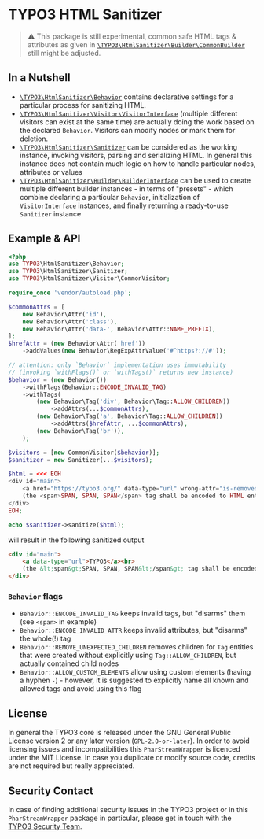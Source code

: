 # TYPO3 HTML Sanitizer

> :warning: This package is still experimental, common safe HTML tags & attributes
> as given in [`\TYPO3\HtmlSanitizer\Builder\CommonBuilder`](src/Builder/CommonBuilder.php)
> still might be adjusted.

## In a Nutshell

+ [`\TYPO3\HtmlSanitizer\Behavior`](src/Behavior.php) contains declarative settings for
  a particular process for sanitizing HTML.
+ [`\TYPO3\HtmlSanitizer\Visitor\VisitorInterface`](src/Visitor/VisitorInterface.php)
  (multiple different visitors can exist at the same time) are actually doing the work
  based on the declared `Behavior`. Visitors can modify nodes or mark them for deletion.
+ [`\TYPO3\HtmlSanitizer\Sanitizer`](src/Sanitizer.php) can be considered as the working
  instance, invoking visitors, parsing and serializing HTML. In general this instance does
  not contain much logic on how to handle particular nodes, attributes or values
+ [`\TYPO3\HtmlSanitizer\Builder\BuilderInterface`](src/Builder/BuilderInterface.php) can
  be used to create multiple different builder instances - in terms of "presets" - which
  combine declaring a particular `Behavior`, initialization of `VisitorInterface` instances,
  and finally returning a ready-to-use `Sanitizer` instance

## Example & API

```php
<?php
use TYPO3\HtmlSanitizer\Behavior;
use TYPO3\HtmlSanitizer\Sanitizer;
use TYPO3\HtmlSanitizer\Visitor\CommonVisitor;

require_once 'vendor/autoload.php';

$commonAttrs = [
    new Behavior\Attr('id'),
    new Behavior\Attr('class'),
    new Behavior\Attr('data-', Behavior\Attr::NAME_PREFIX),
];
$hrefAttr = (new Behavior\Attr('href'))
    ->addValues(new Behavior\RegExpAttrValue('#^https?://#'));

// attention: only `Behavior` implementation uses immutability
// (invoking `withFlags()` or `withTags()` returns new instance)
$behavior = (new Behavior())
    ->withFlags(Behavior::ENCODE_INVALID_TAG)
    ->withTags(
        (new Behavior\Tag('div', Behavior\Tag::ALLOW_CHILDREN))
            ->addAttrs(...$commonAttrs),
        (new Behavior\Tag('a', Behavior\Tag::ALLOW_CHILDREN))
            ->addAttrs($hrefAttr, ...$commonAttrs),
        (new Behavior\Tag('br')),
    );

$visitors = [new CommonVisitor($behavior)];
$sanitizer = new Sanitizer(...$visitors);

$html = <<< EOH
<div id="main">
    <a href="https://typo3.org/" data-type="url" wrong-attr="is-removed">TYPO3</a><br>
    (the <span>SPAN, SPAN, SPAN</span> tag shall be encoded to HTML entities)
</div>
EOH;

echo $sanitizer->sanitize($html);
```

will result in the following sanitized output

```html
<div id="main">
    <a data-type="url">TYPO3</a><br>
    (the &lt;span&gt;SPAN, SPAN, SPAN&lt;/span&gt; tag shall be encoded to HTML entities)
</div>
```

### `Behavior` flags

* `Behavior::ENCODE_INVALID_TAG` keeps invalid tags, but "disarms" them (see `<span>` in example)
* `Behavior::ENCODE_INVALID_ATTR` keeps invalid attributes, but "disarms" the whole(!) tag
* `Behavior::REMOVE_UNEXPECTED_CHILDREN` removes children for `Tag` entities that were created
  without explicitly using `Tag::ALLOW_CHILDREN`, but actually contained child nodes
* `Behavior::ALLOW_CUSTOM_ELEMENTS` allow using custom elements (having a hyphen `-`) - however,
  it is suggested to explicitly name all known and allowed tags and avoid using this flag

## License

In general the TYPO3 core is released under the GNU General Public License version
2 or any later version (`GPL-2.0-or-later`). In order to avoid licensing issues and
incompatibilities this `PharStreamWrapper` is licenced under the MIT License. In case
you duplicate or modify source code, credits are not required but really appreciated.

## Security Contact

In case of finding additional security issues in the TYPO3 project or in this
`PharStreamWrapper` package in particular, please get in touch with the
[TYPO3 Security Team](mailto:security@typo3.org).
